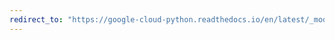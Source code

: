 ```yaml
---
redirect_to: "https://google-cloud-python.readthedocs.io/en/latest/_modules/google/cloud/language_v1beta2.html"
---
```

